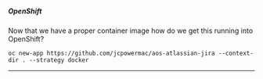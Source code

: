 ##### OpenShift
Now that we have a proper container image how do we get this running into OpenShift?

```
oc new-app https://github.com/jcpowermac/aos-atlassian-jira --context-dir . --strategy docker
```

---
